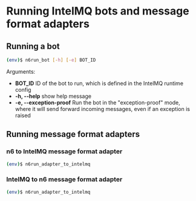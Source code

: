 # Running IntelMQ bots and message format adapters

## Running a bot

```bash
(env)$ n6run_bot [-h] [-e] BOT_ID
```

Arguments:
* **BOT_ID** ID of the bot to run, which is defined in the IntelMQ runtime config
* **-h, --help** show help message
* **-e, --exception-proof** Run the bot in the "exception-proof" mode, where it will send
forward incoming messages, even if an exception is raised

## Running message format adapters

### n6 to IntelMQ message format adapter
```bash
(env)$ n6run_adapter_to_intelmq
```

### IntelMQ to n6 message format adapter
```bash
(env)$ n6run_adapter_to_intelmq
```
